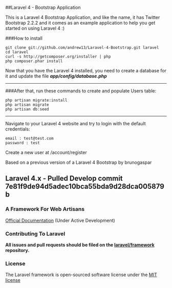 ##Laravel 4 - Bootstrap Application

This is a Laravel 4 Bootstrap Application, and like the name, it has Twitter Bootstrap 2.2.2 and it comes as an example application to help you get started on using Laravel 4 :)

###How to install

	git clone git://github.com/andrew13/Laravel-4-Bootstrap.git laravel
	cd laravel
	curl -s http://getcomposer.org/installer | php
	php composer.phar install

Now that you have the Laravel 4 installed, you need to create a database for it and update the file ***app/config/database.php***

-----

###After that, run these commands to create and populate Users table:

	php artisan migrate:install
	php artisan migrate
	php artisan db:seed

-----

Navigate to your Laravel 4 website and try to login with the default credentials:

	email : test@test.com
	password : test

Create a new user at /account/register

Based on a previous version of a Laravel 4 Bootstrap by brunogaspar

## Laravel 4.x - Pulled Develop commit 7e81f9de94d5adec10bca55bda9d28dca005879b

### A Framework For Web Artisans

[Official Documentation](http://four.laravel.com) (Under Active Development)

### Contributing To Laravel

**All issues and pull requests should be filed on the [laravel/framework](http://github.com/laravel/framework) repository.**

### License

The Laravel framework is open-sourced software license under the [MIT license](http://opensource.org/licenses/MIT)